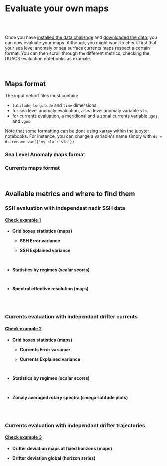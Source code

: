# Evaluate your own maps

<br> 
 

<br> 

Once you have [installed the data challenge](getstarted_install.md) and [downloaded the data](getstarted_data.md), you can now evaluate your maps. Although, you might want to check first that your sea level anomaly or sea surface currents maps respect a certain format. You can then scroll through the different metrics, checking the DUACS evaluation notebooks as example. 


<br> 

## Maps format

The input netcdf files must contain: 
- `latitude`, `longitude` and `time` dimensions. 
- for sea level anomaly evaluation, a sea level anomaly variable `sla`.
- for currents evaluation, a meridional and a zonal currents variable `ugos` and `vgos`.

Note that some formatting can be done using xarray within the jupyter notebooks. For instance, you can change a variable's name simply with `ds = ds.rename_var({'my_sla':'sla'})`. 

### Sea Level Anomaly maps format
 

### Currents maps format
 

 
<br> 

## Available metrics and where to find them

### SSH evaluation with independant nadir SSH data 
 

#### [Check example 1](https://github.com/ocean-data-challenges/2023a_SSH_mapping_OSE/blob/main/nb_diags_global/ssh_scores_DUACS_geos.ipynb)
 

- **Grid boxes statistics (maps)** 
     
   - **SSH Error variance**      
 
   - **SSH Explained variance** 

 
<br> 

- **Statistics by regimes (scalar scores)**  
 
 
<br> 

- **Spectral effective resolution (maps)**
  


<br> 


<br> 

### Currents evaluation with independant drifter currents 

#### [Check example 2](https://github.com/ocean-data-challenges/2023a_SSH_mapping_OSE/blob/main/nb_diags_global/uv_scores_DUACS_geos.ipynb)
 
- **Grid boxes statistics (maps)**  
     
   - **Currents Error variance**      
 
   - **Currents Explained variance** 

<br> 

- **Statistics by regimes (scalar scores)** 
    

<br> 

- **Zonaly averaged rotary spectra (omega-latitude plots)**  
     

<br> 


<br> 

### Currents evaluation with independant drifter trajectories 

#### [Check example 3](https://github.com/ocean-data-challenges/2023a_SSH_mapping_OSE/blob/main/nb_diags_global/uv_scores_DUACS_geos.ipynb) 

- **Drifter deviation maps at fixed horizons (maps)**

- **Drifter deviation global (horizon series)**
